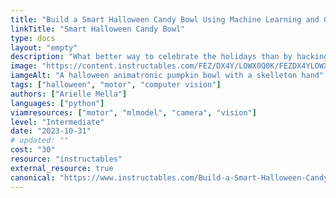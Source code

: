 ```yaml
---
title: "Build a Smart Halloween Candy Bowl Using Machine Learning and Computer Vision"
linkTitle: "Smart Halloween Candy Bowl"
type: docs
layout: "empty"
description: "What better way to celebrate the holidays than by hacking an inexpensive animatronic and enhancing it with some machine learning capabilities to frighten away those lacking Halloween spirit and safeguard my candy stash."
image: "https://content.instructables.com/FEZ/DX4Y/LOWX0Q0K/FEZDX4YLOWX0Q0K.png?auto=webp&frame=1&width=633&height=1024&fit=bounds&md=c5596a4551bf1e91f660db4e0d6e503c"
iamgeAlt: "A halloween animatronic pumpkin bowl with a skelleton hand"
tags: ["halloween", "motor", "computer vision"]
authors: ["Arielle Mella"]
languages: ["python"]
viamresources: ["motor", "mlmodel", "camera", "vision"]
level: "Intermediate"
date: "2023-10-31"
# updated: ""
cost: "30"
resource: "instructables"
external_resource: true
canonical: "https://www.instructables.com/Build-a-Smart-Halloween-Candy-Bowl-Using-Machine-L/"
---
```

